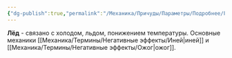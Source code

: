 ```yaml
---
{"dg-publish":true,"permalink":"/Механика/Причуды/Параметры/Подробнее/Группы причуд/Группа - Лёд/","noteIcon":"","created":"2025-08-21T13:47:51.665+03:00","updated":"2025-09-04T07:56:04.158+03:00"}
---
```




**Лёд** - связано с холодом, льдом, понижением температуры. Основные механики [[Механика/Термины/Негативные эффекты/Иней\|иней]] и [[Механика/Термины/Негативные эффекты/Ожог\|ожог]].